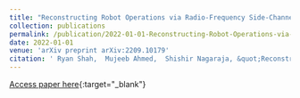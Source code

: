 ```yaml
---
title: "Reconstructing Robot Operations via Radio-Frequency Side-Channel"
collection: publications
permalink: /publication/2022-01-01-Reconstructing-Robot-Operations-via-Radio-Frequency-Side-Channel
date: 2022-01-01
venue: 'arXiv preprint arXiv:2209.10179'
citation: ' Ryan Shah,  Mujeeb Ahmed,  Shishir Nagaraja, &quot;Reconstructing Robot Operations via Radio-Frequency Side-Channel.&quot; arXiv preprint arXiv:2209.10179, 2022.'
---
```

[Access paper here](/files/shah2022reconstructing.pdf){:target="_blank"}
